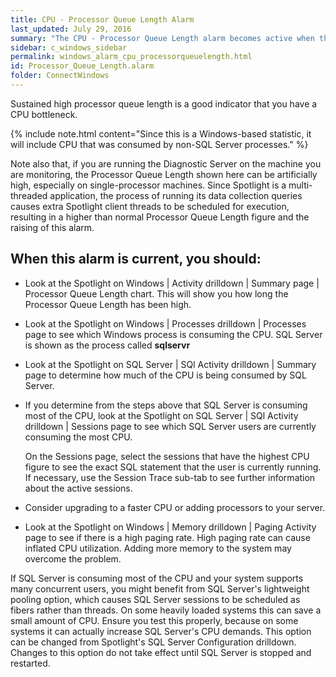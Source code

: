```yaml
---
title: CPU - Processor Queue Length Alarm
last_updated: July 29, 2016
summary: "The CPU - Processor Queue Length alarm becomes active when the number of Windows threads waiting for CPU resources exceeds a threshold."
sidebar: c_windows_sidebar
permalink: windows_alarm_cpu_processorqueuelength.html
id: Processor_Queue_Length.alarm
folder: ConnectWindows
---
```


Sustained high processor queue length is a good indicator that you have a CPU bottleneck.

{% include note.html content="Since this is a Windows-based statistic, it will include CPU that was consumed by non-SQL Server processes." %}

Note also that, if you are running the Diagnostic Server on the machine you are monitoring, the Processor Queue Length shown here can be artificially high, especially on single-processor machines. Since Spotlight is a multi-threaded application, the process of running its data collection queries causes extra Spotlight client threads to be scheduled for execution, resulting in a higher than normal Processor Queue Length figure and the raising of this alarm.

## When this alarm is current, you should:

* Look at the Spotlight on Windows \| Activity drilldown \| Summary page \| Processor Queue Length chart. This will show you how long the Processor Queue Length has been high.
* Look at the Spotlight on Windows \| Processes drilldown \| Processes page to see which Windows process is consuming the CPU. SQL Server is shown as the process called **sqlservr**
* Look at the Spotlight on SQL Server \| SQl Activity drilldown \| Summary page to determine how much of the CPU is being consumed by SQL Server.

* If you determine from the steps above that SQL Server is consuming most of the CPU, look at the Spotlight on SQL Server \| SQl Activity drilldown \| Sessions page to see which SQL Server users are currently consuming the most CPU.

  On the Sessions page, select the sessions that have the highest CPU figure to see the exact SQL statement that the user is currently running. If necessary, use the Session Trace sub-tab to see further information about the active sessions.

* Consider upgrading to a faster CPU or adding processors to your server.

* Look at the Spotlight on Windows \| Memory drilldown \| Paging Activity page to see if there is a high paging rate. High paging rate can cause inflated CPU utilization. Adding more memory to the system may overcome the problem.

If SQL Server is consuming most of the CPU and your system supports many concurrent users, you might benefit from SQL Server's lightweight pooling option, which causes SQL Server sessions to be scheduled as fibers rather than threads. On some heavily loaded systems this can save a small amount of CPU. Ensure you test this properly, because on some systems it can actually increase SQL Server's CPU demands. This option can be changed from Spotlight's SQL Server Configuration drilldown. Changes to this option do not take effect until SQL Server is stopped and restarted.
